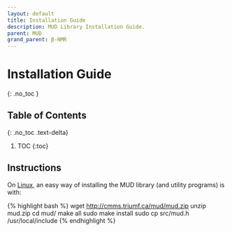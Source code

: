 ```yaml
---
layout: default
title: Installation Guide
description: MUD Library Installation Guide.
parent: MUD
grand_parent: β-NMR
---
```


# Installation Guide
{: .no_toc }

## Table of Contents
{: .no_toc .text-delta}

1. TOC
{:toc}

## Instructions

On [Linux],
an easy way of installing the MUD library (and utility programs) is with:

{% highlight bash %}
wget http://cmms.triumf.ca/mud/mud.zip
unzip mud.zip
cd mud/
make all
sudo make install
sudo cp src/mud.h /usr/local/include
{% endhighlight %}

[Linux]: https://en.wikipedia.org/wiki/Linux
